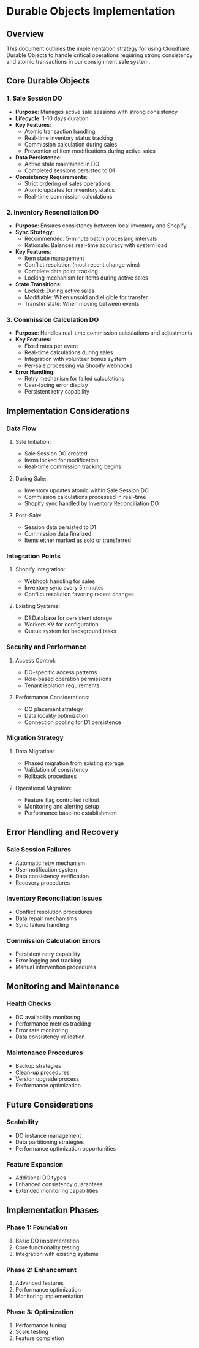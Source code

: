 # Durable Objects Implementation

## Overview
This document outlines the implementation strategy for using Cloudflare Durable Objects to handle critical operations requiring strong consistency and atomic transactions in our consignment sale system.

## Core Durable Objects

### 1. Sale Session DO
- **Purpose**: Manages active sale sessions with strong consistency
- **Lifecycle**: 1-10 days duration
- **Key Features**:
  - Atomic transaction handling
  - Real-time inventory status tracking
  - Commission calculation during sales
  - Prevention of item modifications during active sales
- **Data Persistence**:
  - Active state maintained in DO
  - Completed sessions persisted to D1
- **Consistency Requirements**:
  - Strict ordering of sales operations
  - Atomic updates for inventory status
  - Real-time commission calculations

### 2. Inventory Reconciliation DO
- **Purpose**: Ensures consistency between local inventory and Shopify
- **Sync Strategy**: 
  - Recommended: 5-minute batch processing intervals
  - Rationale: Balances real-time accuracy with system load
- **Key Features**:
  - Item state management
  - Conflict resolution (most recent change wins)
  - Complete data point tracking
  - Locking mechanism for items during active sales
- **State Transitions**:
  - Locked: During active sales
  - Modifiable: When unsold and eligible for transfer
  - Transfer state: When moving between events

### 3. Commission Calculation DO
- **Purpose**: Handles real-time commission calculations and adjustments
- **Key Features**:
  - Fixed rates per event
  - Real-time calculations during sales
  - Integration with volunteer bonus system
  - Per-sale processing via Shopify webhooks
- **Error Handling**:
  - Retry mechanism for failed calculations
  - User-facing error display
  - Persistent retry capability

## Implementation Considerations

### Data Flow
1. Sale Initiation:
   - Sale Session DO created
   - Items locked for modification
   - Real-time commission tracking begins

2. During Sale:
   - Inventory updates atomic within Sale Session DO
   - Commission calculations processed in real-time
   - Shopify sync handled by Inventory Reconciliation DO

3. Post-Sale:
   - Session data persisted to D1
   - Commission data finalized
   - Items either marked as sold or transferred

### Integration Points
1. Shopify Integration:
   - Webhook handling for sales
   - Inventory sync every 5 minutes
   - Conflict resolution favoring recent changes

2. Existing Systems:
   - D1 Database for persistent storage
   - Workers KV for configuration
   - Queue system for background tasks

### Security and Performance
1. Access Control:
   - DO-specific access patterns
   - Role-based operation permissions
   - Tenant isolation requirements

2. Performance Considerations:
   - DO placement strategy
   - Data locality optimization
   - Connection pooling for D1 persistence

### Migration Strategy
1. Data Migration:
   - Phased migration from existing storage
   - Validation of consistency
   - Rollback procedures

2. Operational Migration:
   - Feature flag controlled rollout
   - Monitoring and alerting setup
   - Performance baseline establishment

## Error Handling and Recovery

### Sale Session Failures
- Automatic retry mechanism
- User notification system
- Data consistency verification
- Recovery procedures

### Inventory Reconciliation Issues
- Conflict resolution procedures
- Data repair mechanisms
- Sync failure handling

### Commission Calculation Errors
- Persistent retry capability
- Error logging and tracking
- Manual intervention procedures

## Monitoring and Maintenance

### Health Checks
- DO availability monitoring
- Performance metrics tracking
- Error rate monitoring
- Data consistency validation

### Maintenance Procedures
- Backup strategies
- Clean-up procedures
- Version upgrade process
- Performance optimization

## Future Considerations

### Scalability
- DO instance management
- Data partitioning strategies
- Performance optimization opportunities

### Feature Expansion
- Additional DO types
- Enhanced consistency guarantees
- Extended monitoring capabilities

## Implementation Phases

### Phase 1: Foundation
1. Basic DO implementation
2. Core functionality testing
3. Integration with existing systems

### Phase 2: Enhancement
1. Advanced features
2. Performance optimization
3. Monitoring implementation

### Phase 3: Optimization
1. Performance tuning
2. Scale testing
3. Feature completion
